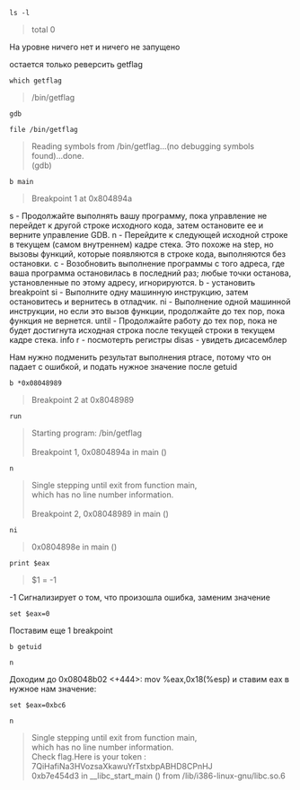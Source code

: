 ```
ls -l
```
> total 0

На уровне ничего нет и ничего не запущено

остается только реверсить getflag


```
which getflag
```
> /bin/getflag


```
gdb
```

```
file /bin/getflag
```
> Reading symbols from /bin/getflag...(no debugging symbols found)...done.\
(gdb)

```
b main
```
> Breakpoint 1 at 0x804894a

s - Продолжайте выполнять вашу программу, пока управление не перейдет к другой строке исходного кода, затем остановите ее и верните управление GDB. 
n - Перейдите к следующей исходной строке в текущем (самом внутреннем) кадре стека. Это похоже на step, но вызовы функций, которые появляются в строке кода, выполняются без остановки.
c - Возобновить выполнение программы с того адреса, где ваша программа остановилась в последний раз; любые точки останова, установленные по этому адресу, игнорируются.
b - установить breakpoint
si - Выполните одну машинную инструкцию, затем остановитесь и вернитесь в отладчик.
ni - Выполнение одной машинной инструкции, но если это вызов функции, продолжайте до тех пор, пока функция не вернется.
until - Продолжайте работу до тех пор, пока не будет достигнута исходная строка после текущей строки в текущем кадре стека.
info r - посмотерть регистры
disas - увидеть дисасемблер

Нам нужно подменить результат выполнения ptrace, потому что он падает с ошибкой, и подать нужное значение после getuid

```
b *0x08048989
```
> Breakpoint 2 at 0x8048989

```
run
```
> Starting program: /bin/getflag\
\
Breakpoint 1, 0x0804894a in main ()

```
n
```
> Single stepping until exit from function main,\
which has no line number information.\
\
Breakpoint 2, 0x08048989 in main ()

```
ni
```
> 0x0804898e in main ()

```
print $eax
```
> $1 = -1

-1 Сигнализирует о том, что произошла ошибка, заменим значение

```
set $eax=0
```

Поставим еще 1 breakpoint
```
b getuid
```

```
n
```

Доходим до 0x08048b02 <+444>:	mov    %eax,0x18(%esp) и ставим eax в нужное нам значение:

```
set $eax=0xbc6
```

```
n
```
> Single stepping until exit from function main,\
which has no line number information.\
Check flag.Here is your token : 7QiHafiNa3HVozsaXkawuYrTstxbpABHD8CPnHJ\
0xb7e454d3 in \_\_libc_start_main () from /lib/i386-linux-gnu/libc.so.6
